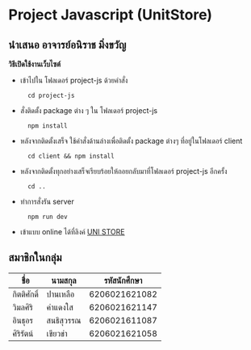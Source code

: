 
# Project Javascript (UnitStore)
## นำเสนอ อาจารย์อนิราช มิ่งขวัญ



**วิธีเปิดใช้งานเว็บไซต์**
- เข้าไปใน โฟลเดอร์ project-js ด้วยคำสั่ง
  ```
    cd project-js
  ```
- สั่งติดตั้ง package ต่าง ๆ ใน โฟลเดอร์ project-js
  ```
    npm install
  ```
- หลังจากติดตั้งเสร็จ ใช้คำสั่งด้านล่างเพื่อติดตั้ง package ต่างๆ ที่อยู่ในโฟลเดอร์ client
    ```
      cd client && npm install
    ```
- หลังจากติดตั้งทุกอย่างเสร็จเรียบร้อยให้ถอยกลับมาที่โฟลเดอร์ project-js อีกครั้ง
    ```
      cd ..
    ```
- ทำการสั่งรัน server 
    ```
      npm run dev
    ```
- เข้าแบบ online ได้ที่ลิงค์
  [UNI STORE](http://unistore.app.ruk-com.cloud/)

## สมาชิกในกลุ่ม
|   ชื่อ  |   นามสกุล  |   รหัสนักศึกษา   |
|-------|-----------|---------------|
|กิตติศักดิ์|ปานเหลือ|6206021621082|
|วิมลศิริ|คำแดงใส|6206021621147|
|อินธุอร |สนธิสุวรรณ| 6206021611087|
|ศิริรัตน์ |เขียวขำ |6206021621058|
